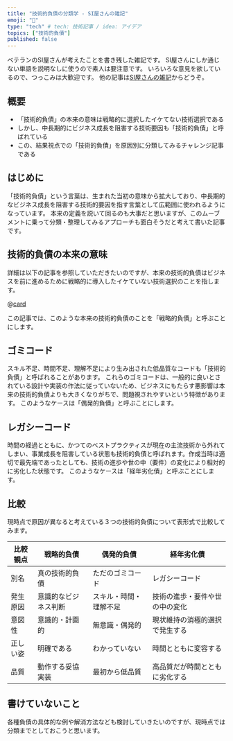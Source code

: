 ```yaml
---
title: "技術的負債の分類学 - SI屋さんの雑記"
emoji: "🐣"
type: "tech" # tech: 技術記事 / idea: アイデア
topics: ["技術的負債"]
published: false
---
```

ベテランのSI屋さんが考えたことを書き残した雑記です。
SI屋さんにしか通じない単語を説明なしに使うので素人は要注意です。
いろいろな意見を欲しているので、つっこみは大歓迎です。
他の記事は[SI屋さんの雑記](https://zenn.dev/sway/articles/si_index_list)からどうぞ。


## 概要

   - 「技術的負債」の本来の意味は戦略的に選択したイケてない技術選択である
   - しかし、中長期的にビジネス成長を阻害する技術要因も「技術的負債」と呼ばれている
   - この、結果視点での「技術的負債」を原因別に分類してみるチャレンジ記事である


## はじめに

   「技術的負債」という言葉は、生まれた当初の意味から拡大しており、中長期的なビジネス成長を阻害する技術的要因を指す言葉として広範囲に使われるようになっています。
   本来の定義を説いて回るのも大事だと思いますが、このムーブメントに乗って分類・整理してみるアプローチも面白そうだと考えて書いた記事です。


## 技術的負債の本来の意味

   詳細は以下の記事を参照していただきたいのですが、本来の技術的負債はビジネスを前に進めるために戦略的に導入したイケていない技術選択のことを指します。

   @[card](https://zenn.dev/sway/articles/si_note_technical_debt)

   この記事では、このような本来の技術的負債のことを「戦略的負債」と呼ぶことにします。


## ゴミコード

   スキル不足、時間不足、理解不足により生み出された低品質なコードも「技術的負債」と呼ばれることがあります。
   これらのゴミコードは、一般的に良いとされている設計や実装の作法に従っていないため、ビジネスにもたらす悪影響は本来の技術的負債よりも大きくなりがちで、問題視されやすいという特徴があります。
   このようなケースは「偶発的負債」と呼ぶことにします。


## レガシーコード

   時間の経過とともに、かつてのベストプラクティスが現在の主流技術から外れてしまい、事業成長を阻害している状態も技術的負債と呼ばれます。作成当時は適切で最先端であったとしても、技術の進歩や世の中（要件）の変化により相対的に劣化した状態です。
   このようなケースは「経年劣化債」と呼ぶことにします。


## 比較

   現時点で原因が異なると考えている３つの技術的負債について表形式で比較してみます。

   | 比較観点   | 戦略的負債           | 偶発的負債             | 経年劣化債                     |
   |------------|----------------------|------------------------|--------------------------------|
   | 別名       | 真の技術的負債       | ただのゴミコード       | レガシーコード                 |
   | 発生原因   | 意識的なビジネス判断 | スキル・時間・理解不足 | 技術の進歩・要件や世の中の変化 |
   | 意図性     | 意識的・計画的       | 無意識・偶発的         | 現状維持の消極的選択で発生する |
   | 正しい姿   | 明確である           | わかっていない         | 時間とともに変容する           |
   | 品質       | 動作する妥協実装     | 最初から低品質         | 高品質だが時間とともに劣化する |


## 書けていないこと

   各種負債の具体的な例や解消方法なども検討していきたいのですが、現時点では分類までとしておこうと思います。

